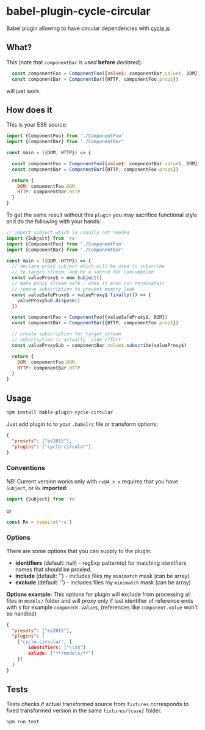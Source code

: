 # babel-plugin-cycle-circular

Babel plugin allowing to have circular dependencies with [cycle.js](http://cycle.js.org)

## What?

This (note that `componentBar` is *used* **before** *declared*):

```js
  const componentFoo = ComponentFoo({value$: componentBar.value$, DOM})
  const componentBar = ComponentBar({HTTP, componentFoo.prop$})
```

will just work.

## How does it

This is your ES6 source:

```js
import {ComponentFoo} from './ComponentFoo'
import {ComponentBar} from './ComponentBar'

const main = ({DOM, HTTP}) => {

  const componentFoo = ComponentFoo({value$: componentBar.value$, DOM})
  const componentBar = ComponentBar({HTTP, componentFoo.prop$})

  return {
    DOM: componentFoo.DOM,
    HTTP: componentBar.HTTP
  }
}
```

To get the same result without this `plugin` you may 
sacrifice functional style and do the following with your hands:

```js
// import subject which is usually not needed
import {Subject} from 'rx'
import {ComponentFoo} from './ComponentFoo'
import {ComponentBar} from './ComponentBar'

const main = ({DOM, HTTP}) => {
  // declare proxy subject which will be used to subscribe 
  // to target stream, and be a source for consumption
  const valueProxy$ = new Subject()
  // make proxy stream safe - when it ends (or terminates) 
  // remove subscription to prevent memory leak 
  const valueSafeProxy$ = valueProxy$.finally(() => {
    valueProxySub.dispose()
  })

  const componentFoo = ComponentFoo({valueSafeProxy$, DOM})
  const componentBar = ComponentBar({HTTP, componentFoo.prop$})

  // create subscription for target stream 
  // subscription is actually `side effect`   
  const valueProxySub = componentBar.value$.subscribe(valueProxy$)

  return {
    DOM: componentFoo.DOM,
    HTTP: componentBar.HTTP
  }
}

```

## Usage

```bash
npm install bable-plugin-cycle-circular
```

Just add plugin to to your `.babelrc` file or transform options:
```json
{
  "presets": ["es2015"],
  "plugins": ["cycle-circular"]
}
```

### Conventions

*NB!*
 Current version works only with `rx@4.x.x` requires that you have `Subject`, or `Rx` **imported**:
 ```js
 import {Subject} from 'rx'
 ```
 or 
 ```js
 const Rx = require('rx')
 ```
 
### Options

There are some options that you can supply to the plugin:
* **identifiers** (default: null) - regExp pattern(s) for matching identifiers names that should be proxied. 
* **include** (default: '') - includes files my `minimatch` mask (can be array)
* **exclude** (default: '') - includes files my `minimatch` mask (can be array)

**Options example:**
This options for plugin will exclude from processing all files in `models/` folder 
and will proxy only if last identifier of reference ends with `$` for example `component.value$`,
(references like `component.value` won't be handled)
```json
{
  "presets": ["es2015"],
  "plugins": [
    ["cycle-circular", {
        identifiers: ["\\$$"] 
        exlude: ["**/models/**"]  
    }]
  ]
}
```

## Tests
Tests checks if actual transformed source from `fixtures` 
corresponds to fixed transformed version in the same `fixtures/{case}` folder. 
```bash
npm run test
```